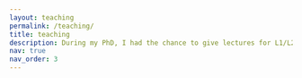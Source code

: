 ```yaml
---
layout: teaching
permalink: /teaching/
title: teaching
description: During my PhD, I had the chance to give lectures for L1/L2 students for a total of 128 hours of teaching. Here is a description of those courses.
nav: true
nav_order: 3
---
```



